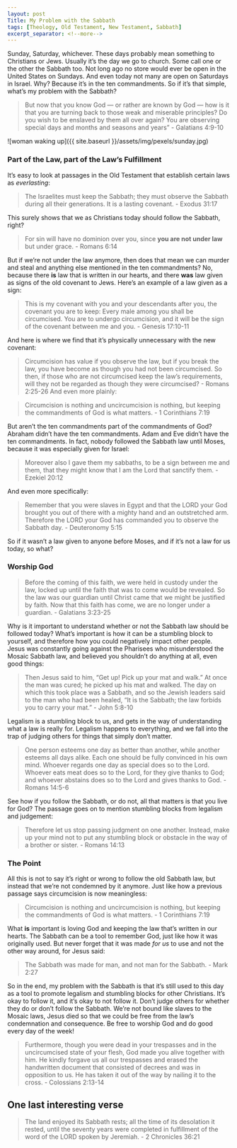 ```yaml
---
layout: post
Title: My Problem with the Sabbath
tags: [Theology, Old Testament, New Testament, Sabbath]
excerpt_separator: <!--more-->
---
```


Sunday, Saturday, whichever. These days probably mean something to Christians or Jews. Usually it’s the day we go to church. Some call one or the other the Sabbath too. Not long ago no store would ever be open in the United States on Sundays. And even today not many are open on Saturdays in Israel. Why? Because it’s in the ten commandments. So if it’s that simple, what’s my problem with the Sabbath?

> But now that you know God — or rather are known by God — how is it that you are turning back to those weak and miserable principles? Do you wish to be enslaved by them all over again? You are observing special days and months and seasons and years” - Galatians 4:9-10

<!--more-->

![woman waking up]({{ site.baseurl }}/assets/img/pexels/sunday.jpg)

### Part of the Law, part of the Law’s Fulfillment

It’s easy to look at passages in the Old Testament that establish certain laws as _everlasting_:

> The Israelites must keep the Sabbath; they must observe the Sabbath during all their generations. It is a lasting covenant. - Exodus 31:17

This surely shows that we as Christians today should follow the Sabbath, right?

> For sin will have no dominion over you, since **you are not under law** but under grace. - Romans 6:14

But if we’re not under the law anymore, then does that mean we can murder and steal and anything else mentioned in the ten commandments? No, because there **is** law that is written in our hearts, and there **was** law given as signs of the old covenant to Jews. Here’s an example of a law given as a sign:

> This is my covenant with you and your descendants after you, the covenant you are to keep: Every male among you shall be circumcised. You are to undergo circumcision, and it will be the sign of the covenant between me and you. - Genesis 17:10-11

And here is where we find that it’s physically unnecessary with the new covenant:

> Circumcision has value if you observe the law, but if you break the law, you have become as though you had not been circumcised. So then, if those who are not circumcised keep the law’s requirements, will they not be regarded as though they were circumcised? - Romans 2:25-26
And even more plainly:

> Circumcision is nothing and uncircumcision is nothing, but keeping the commandments of God is what matters. - 1 Corinthians 7:19

But aren’t the ten commandments part of the commandments of God? Abraham didn’t have the ten commandments. Adam and Eve didn’t have the ten commandments. In fact, nobody followed the Sabbath law until Moses, because it was especially given for Israel:

> Moreover also I gave them my sabbaths, to be a sign between me and them, that they might know that I am the Lord that sanctify them. - Ezekiel 20:12

And even more specifically:

> Remember that you were slaves in Egypt and that the LORD your God brought you out of there with a mighty hand and an outstretched arm. Therefore the LORD your God has commanded you to observe the Sabbath day. - Deuteronomy 5:15

So if it wasn’t a law given to anyone before Moses, and if it’s not a law for us today, so what?

### Worship God

> Before the coming of this faith, we were held in custody under the law, locked up until the faith that was to come would be revealed. So the law was our guardian until Christ came that we might be justified by faith. Now that this faith has come, we are no longer under a guardian. - Galatians 3:23-25

Why is it important to understand whether or not the Sabbath law should be followed today? What’s important is how it can be a stumbling block to yourself, and therefore how you could negatively impact other people. Jesus was constantly going against the Pharisees who misunderstood the Mosaic Sabbath law, and believed you shouldn’t do anything at all, even good things:

> Then Jesus said to him, “Get up! Pick up your mat and walk.” At once the man was cured; he picked up his mat and walked. The day on which this took place was a Sabbath, and so the Jewish leaders said to the man who had been healed, “It is the Sabbath; the law forbids you to carry your mat.” - John 5:8-10

Legalism is a stumbling block to us, and gets in the way of understanding what a law is really for. Legalism happens to everything, and we fall into the trap of judging others for things that simply don’t matter.

> One person esteems one day as better than another, while another esteems all days alike. Each one should be fully convinced in his own mind. Whoever regards one day as special does so to the Lord. Whoever eats meat does so to the Lord, for they give thanks to God; and whoever abstains does so to the Lord and gives thanks to God. - Romans 14:5-6

See how if you follow the Sabbath, or do not, all that matters is that you live for God? The passage goes on to mention stumbling blocks from legalism and judgement:

> Therefore let us stop passing judgment on one another. Instead, make up your mind not to put any stumbling block or obstacle in the way of a brother or sister. - Romans 14:13

### The Point

All this is not to say it’s right or wrong to follow the old Sabbath law, but instead that we’re not condemned by it anymore. Just like how a previous passage says circumcision is now meaningless:

> Circumcision is nothing and uncircumcision is nothing, but keeping the commandments of God is what matters. - 1 Corinthians 7:19

What **is** important is loving God and keeping the law that’s written in our hearts. The Sabbath can be a tool to remember God, just like how it was originally used. But never forget that it was made _for us_ to use and not the other way around, for Jesus said:

> The Sabbath was made for man, and not man for the Sabbath. - Mark 2:27

So in the end, my problem with the Sabbath is that it’s still used to this day as a tool to promote legalism and stumbling blocks for other Christians. It’s okay to follow it, and it’s okay to not follow it. Don’t judge others for whether they do or don’t follow the Sabbath. We’re not bound like slaves to the Mosaic laws, Jesus died so that we could be free from the law’s condemnation and consequence. Be free to worship God and do good every day of the week!

> Furthermore, though you were dead in your trespasses and in the uncircumcised state of your flesh, God made you alive together with him. He kindly forgave us all our trespasses and erased the handwritten document that consisted of decrees and was in opposition to us. He has taken it out of the way by nailing it to the cross. - Colossians 2:13-14

## One last interesting verse

> The land enjoyed its Sabbath rests; all the time of its desolation it rested, until the seventy years were completed in fulfillment of the word of the LORD spoken by Jeremiah. - 2 Chronicles 36:21
